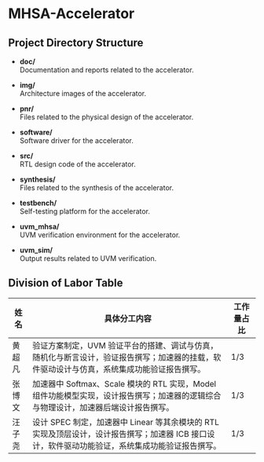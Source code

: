 # MHSA-Accelerator

## Project Directory Structure

- **doc/**  
  Documentation and reports related to the accelerator.

- **img/**  
  Architecture images of the accelerator.
  
- **pnr/**  
  Files related to the physical design of the accelerator.

- **software/**  
  Software driver for the accelerator.

- **src/**  
  RTL design code of the accelerator.

- **synthesis/**  
  Files related to the synthesis of the accelerator.

- **testbench/**  
  Self-testing platform for the accelerator.

- **uvm_mhsa/**  
  UVM verification environment for the accelerator.

- **uvm_sim/**  
  Output results related to UVM verification.


## Division of Labor Table

| 姓  名 | 具体分工内容 | 工作量占比 |
|--------|--------------|-------------|
| 黄超凡 | 验证方案制定，UVM 验证平台的搭建、调试与仿真，随机化与断言设计，验证报告撰写；加速器的挂载，软件驱动设计与仿真，系统集成功能验证报告撰写。 | 1/3 |
| 张博文 | 加速器中 Softmax、Scale 模块的 RTL 实现，Model 组件功能模型实现，设计报告撰写；加速器的逻辑综合与物理设计，加速器后端设计报告撰写。 | 1/3 |
| 汪子尧 | 设计 SPEC 制定，加速器中 Linear 等其余模块的 RTL 实现及顶层设计，设计报告撰写；加速器 ICB 接口设计，软件驱动功能验证，系统集成功能验证报告撰写。 | 1/3 |
